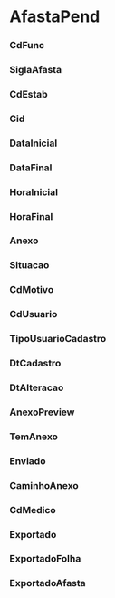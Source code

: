 # AfastaPend

### CdFunc 
<!-- CdFunc -->

### SiglaAfasta 
<!-- SiglaAfasta -->

### CdEstab 
<!-- CdEstab -->

### Cid 
<!-- Cid -->

### DataInicial 
<!-- DataInicial -->

### DataFinal 
<!-- DataFinal -->

### HoraInicial 
<!-- HoraInicial -->

### HoraFinal 
<!-- HoraFinal -->

### Anexo 
<!-- Anexo -->

### Situacao 
<!-- Situacao -->

### CdMotivo 
<!-- CdMotivo -->

### CdUsuario 
<!-- CdUsuario -->

### TipoUsuarioCadastro 
<!-- TipoUsuarioCadastro -->

### DtCadastro 
<!-- DtCadastro -->

### DtAlteracao 
<!-- DtAlteracao -->

### AnexoPreview 
<!-- AnexoPreview -->

### TemAnexo 
<!-- TemAnexo -->

### Enviado 
<!-- Enviado -->

### CaminhoAnexo 
<!-- CaminhoAnexo -->

### CdMedico
<!-- CdMedico -->

### Exportado 
<!-- Exportado -->

### ExportadoFolha 
<!-- ExportadoFolha -->

### ExportadoAfasta 
<!-- ExportadoAfasta -->
